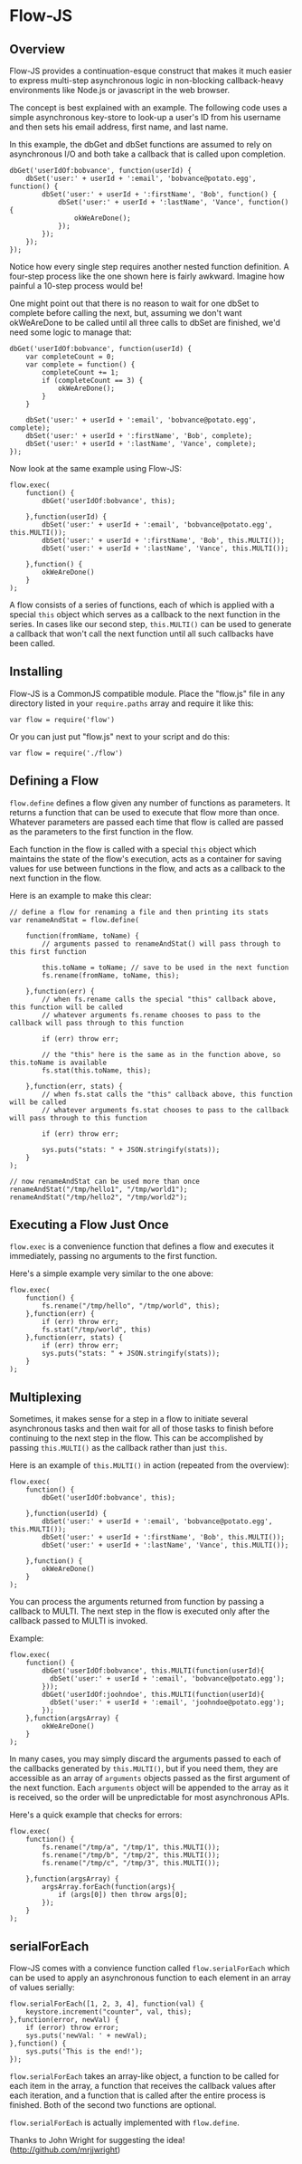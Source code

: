 Flow-JS
===============

Overview
---------------

Flow-JS provides a continuation-esque construct that makes it much easier to express
multi-step asynchronous logic in non-blocking callback-heavy environments like
Node.js or javascript in the web browser.

The concept is best explained with an example. The following code uses a simple
asynchronous key-store to look-up a user's ID from his username and then sets his
email address, first name, and last name.

In this example, the dbGet and dbSet functions are assumed to rely on asynchronous
I/O and both take a callback that is called upon completion.

	dbGet('userIdOf:bobvance', function(userId) {
		dbSet('user:' + userId + ':email', 'bobvance@potato.egg', function() {
			dbSet('user:' + userId + ':firstName', 'Bob', function() {
				dbSet('user:' + userId + ':lastName', 'Vance', function() {
					okWeAreDone();
				});
			});
		});
	});

Notice how every single step requires another nested function definition. A
four-step process like the one shown here is fairly awkward. Imagine how painful a
10-step process would be!

One might point out that there is no reason to wait for one dbSet to complete before
calling the next, but, assuming we don't want okWeAreDone to be called until all
three calls to dbSet are finished, we'd need some logic to manage that:

	dbGet('userIdOf:bobvance', function(userId) {
		var completeCount = 0;
		var complete = function() {
			completeCount += 1;
			if (completeCount == 3) {
				okWeAreDone();
			}
		}
		
		dbSet('user:' + userId + ':email', 'bobvance@potato.egg', complete);
		dbSet('user:' + userId + ':firstName', 'Bob', complete);
		dbSet('user:' + userId + ':lastName', 'Vance', complete);
	});

Now look at the same example using Flow-JS:

	flow.exec(
		function() {
			dbGet('userIdOf:bobvance', this);
			
		},function(userId) {
			dbSet('user:' + userId + ':email', 'bobvance@potato.egg', this.MULTI());
			dbSet('user:' + userId + ':firstName', 'Bob', this.MULTI());
			dbSet('user:' + userId + ':lastName', 'Vance', this.MULTI());
		
		},function() {
			okWeAreDone()
		}
	);

A flow consists of a series of functions, each of which is applied with a special
`this` object which serves as a callback to the next function in the series. In
cases like our second step, `this.MULTI()` can be used to generate a callback that
won't call the next function until all such callbacks have been called.


Installing
---------------

Flow-JS is a CommonJS compatible module. Place the "flow.js" file in any directory
listed in your `require.paths` array and require it like this:

	var flow = require('flow')

Or you can just put "flow.js" next to your script and do this:

	var flow = require('./flow')


Defining a Flow
---------------

`flow.define` defines a flow given any number of functions as parameters. It returns
a function that can be used to execute that flow more than once. Whatever parameters
are passed each time that flow is called are passed as the parameters to the first
function in the flow.

Each function in the flow is called with a special `this` object which maintains the
state of the flow's execution, acts as a container for saving values for use between
functions in the flow, and acts as a callback to the next function in the flow.

Here is an example to make this clear:

	// define a flow for renaming a file and then printing its stats
	var renameAndStat = flow.define(
	
		function(fromName, toName) {
			// arguments passed to renameAndStat() will pass through to this first function
			
			this.toName = toName; // save to be used in the next function
			fs.rename(fromName, toName, this);
		
		},function(err) {
			// when fs.rename calls the special "this" callback above, this function will be called
			// whatever arguments fs.rename chooses to pass to the callback will pass through to this function
		
			if (err) throw err;
			
			// the "this" here is the same as in the function above, so this.toName is available
			fs.stat(this.toName, this);
		
		},function(err, stats) {
			// when fs.stat calls the "this" callback above, this function will be called
			// whatever arguments fs.stat chooses to pass to the callback will pass through to this function
			
			if (err) throw err;
			
			sys.puts("stats: " + JSON.stringify(stats));
		}
	);
	
	// now renameAndStat can be used more than once
	renameAndStat("/tmp/hello1", "/tmp/world1");
	renameAndStat("/tmp/hello2", "/tmp/world2");


Executing a Flow Just Once
---------------

`flow.exec` is a convenience function that defines a flow and executes it immediately,
passing no arguments to the first function.

Here's a simple example very similar to the one above:

	flow.exec(
		function() {
			fs.rename("/tmp/hello", "/tmp/world", this);
		},function(err) {
			if (err) throw err;
			fs.stat("/tmp/world", this)
		},function(err, stats) {
			if (err) throw err;
			sys.puts("stats: " + JSON.stringify(stats));
		}
	);


Multiplexing
---------------

Sometimes, it makes sense for a step in a flow to initiate several asynchronous tasks and
then wait for all of those tasks to finish before continuing to the next step in the flow.
This can be accomplished by passing `this.MULTI()` as the callback rather than just `this`.

Here is an example of `this.MULTI()` in action (repeated from the overview):

	flow.exec(
		function() {
			dbGet('userIdOf:bobvance', this);
			
		},function(userId) {
			dbSet('user:' + userId + ':email', 'bobvance@potato.egg', this.MULTI());
			dbSet('user:' + userId + ':firstName', 'Bob', this.MULTI());
			dbSet('user:' + userId + ':lastName', 'Vance', this.MULTI());
		
		},function() {
			okWeAreDone()
		}
	);

  You can process the arguments returned from function by passing a callback to MULTI. The next step in the flow is executed only after the callback passed to MULTI is invoked.

  Example:

	flow.exec(
		function() {
			dbGet('userIdOf:bobvance', this.MULTI(function(userId){
			  dbSet('user:' + userId + ':email', 'bobvance@potato.egg');
			}));
			dbGet('userIdOf:joohndoe', this.MULTI(function(userId){
			  dbSet('user:' + userId + ':email', 'joohndoe@potato.egg');
			});
		},function(argsArray) {
			okWeAreDone()
		}
	);

In many cases, you may simply discard the arguments passed to each of the callbacks generated
by `this.MULTI()`, but if you need them, they are accessible as an array of `arguments`
objects passed as the first argument of the next function. Each `arguments` object will be
appended to the array as it is received, so the order will be unpredictable for most
asynchronous APIs.

Here's a quick example that checks for errors:

	flow.exec(
		function() {
			fs.rename("/tmp/a", "/tmp/1", this.MULTI());
			fs.rename("/tmp/b", "/tmp/2", this.MULTI());
			fs.rename("/tmp/c", "/tmp/3", this.MULTI());
		
		},function(argsArray) {
			argsArray.forEach(function(args){
				if (args[0]) then throw args[0];
			});
		}
	);


serialForEach
---------------

Flow-JS comes with a convience function called `flow.serialForEach` which can be used to
apply an asynchronous function to each element in an array of values serially:

	flow.serialForEach([1, 2, 3, 4], function(val) {
		keystore.increment("counter", val, this);
	},function(error, newVal) {
		if (error) throw error;
		sys.puts('newVal: ' + newVal);
	},function() {
		sys.puts('This is the end!');
	});

`flow.serialForEach` takes an array-like object, a function to be called for each item
in the array, a function that receives the callback values after each iteration, and a
function that is called after the entire process is finished. Both of the second two
functions are optional.

`flow.serialForEach` is actually implemented with `flow.define`.

Thanks to John Wright for suggesting the idea! (http://github.com/mrjjwright)
